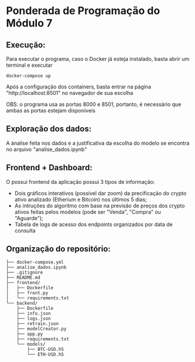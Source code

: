 # Ponderada de Programação do Módulo 7

## Execução:

Para executar o programa, caso o Docker já esteja instalado, basta abrir um terminal e executar 
```
docker-compose up
```
Após a configuração dos containers, basta entrar na página "http://localhost:8501" no navegador de sua escolha

OBS: o programa usa as portas 8000 e 8501, portanto, é necessário que ambas as portas estejam disponíveis

## Exploração dos dados:

A ánalise feita nos dados e a justificativa da escolha do modelo se encontra no arquivo "analise_dados.ipynb"

## Frontend + Dashboard:

O possui frontend da aplicação possui 3 tipos de informação: 
- Dois gráficos interativos (possível dar zoom) da precificação do crypto ativo analizado (Etherium e Bitcoin) nos últimos 5 dias;
- As intruções do algoritmo com base na previsão de preços dos crypto ativos feitas pelos modelos (pode ser "Venda", "Compra" ou "Aguarde");
- Tabela de logs de acesso dos endpoints organizados por data de consulta

## Organização do repositório:
```
├── docker-compose.yml
├── analise_dados.ipynb
├── .gitignore
├── README.md
├── frontend/
│   ├── Dockerfile
│   ├── front.py
│   └── requirements.txt
└── backend/
    ├── Dockerfile
    ├── info.json
    ├── logs.json
    ├── retrain.json
    ├── modelCreator.py
    ├── app.py
    ├── requirements.txt
    └── models/
        ├── BTC-USD.h5
        └── ETH-USD.h5
```
